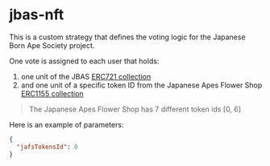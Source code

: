 # jbas-nft

This is a custom strategy that defines the voting logic for the Japanese Born Ape Society project. 

One vote is assigned to each user that holds:

1. one unit of the JBAS [ERC721 collection](https://etherscan.io/token/0x56cA59ab1b3c7086b3c4aF417593fDeE566A3320)
2. and one unit of a specific token ID from the Japanese Apes Flower Shop [ERC1155 collection](https://etherscan.io/token/0x56cA59ab1b3c7086b3c4aF417593fDeE566A3320)

> The Japanese Apes Flower Shop has 7 different token ids [0, 6]

Here is an example of parameters:

```json
{
  "jafsTokensId": 0
}
```
